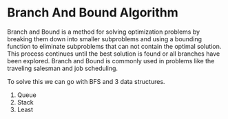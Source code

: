 # Branch And Bound Algorithm

Branch and Bound is a method for solving optimization problems by breaking them down into smaller subproblems and using a bounding function to eliminate subproblems that can not contain the optimal solution. This process continues until the best solution is found or all branches have been explored. Branch and Bound is commonly used in problems like the traveling salesman and job scheduling.

To solve this we can go with BFS and 3 data structures.
1. Queue
2. Stack
3. Least
